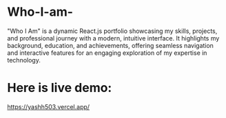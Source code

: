 # Who-I-am-
"Who I Am" is a dynamic React.js portfolio showcasing my skills, projects, and professional journey with a modern, intuitive interface. It highlights my background, education, and achievements, offering seamless navigation and interactive features for an engaging exploration of my expertise in technology.

# Here is live demo: 
https://yashh503.vercel.app/